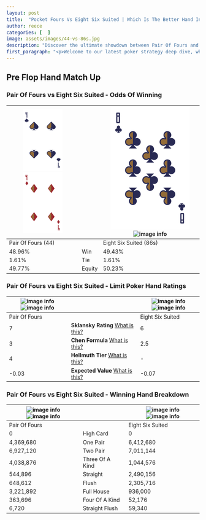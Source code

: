 ```yaml
---
layout: post
title:  "Pocket Fours Vs Eight Six Suited | Which Is The Better Hand In Poker? A Complete Guide"
author: reece
categories: [  ]
image: assets/images/44-vs-86s.jpg
description: "Discover the ultimate showdown between Pair Of Fours and Eight Six Suited in poker! Uncover the odds, strategies, and scenarios where one hand triumphs over the other. Get ready to up your poker game with this thrilling analysis."
first_paragraph: "<p>Welcome to our latest poker strategy deep dive, where we're pitting two distinct hands against each other in a high-stakes showdown: Pair Of Fours vs Eight Six Suited.</p><p>In the dynamic world of poker, every decision counts, and knowing which hand holds the upper hand is key to your success at the table.</p><p>In this article, we'll dissect these two hands, explore the scenarios where one dominates the other, and equip you with the knowledge to make strategic choices that can tip the odds in your favor.</p><p>Get ready to unravel the intriguing dynamics of these poker hands and elevate your game to new heights.</p>"
---
```




[comment]: # (sp0)

## Pre Flop Hand Match Up

<div class="table hand-ratings" markdown="1"> 



### Pair Of Fours vs Eight Six Suited - Odds Of Winning


    
| ![image info](assets/images/hand1/4.png) ![image info](assets/images/hand1/4o.png) |  | ![image info](assets/images/hand2/8.png) ![image info](assets/images/hand2/6s.png) |
| -------- | -------- | -------- |
| Pair Of Fours (44) |  | Eight Six Suited (86s) |
| 48.96% | Win | 49.43% |
| 1.61% | Tie | 1.61% |
| 49.77% | Equity | 50.23% |




[comment]: # (sp1)



### Pair Of Fours vs Eight Six Suited - Limit Poker Hand Ratings


    
| ![image info](https://www.riverpairs.com/assets/images/hand1/4.png) ![image info](https://www.riverpairs.com/assets/images/hand1/4o.png) |  | ![image info](https://www.riverpairs.com/assets/images/hand2/8.png) ![image info](https://www.riverpairs.com/assets/images/hand2/6s.png) |
| -------- | -------- | -------- |
| Pair Of Fours |  | Eight Six Suited |
| 7 | **Sklansky Rating** [What is this?](/sklansky-rating-explained) | 6 |
| 3 | **Chen Formula** [What is this?](/chen-formula-explained) | 2.5 |
| 4 | **Hellmuth Tier** [What is this?](/Hellmuth-tier-explained) | - |
| -0.03 | **Expected Value** [What is this?](/expected-value-explained) | -0.07 |




[comment]: # (sp2)



### Pair Of Fours vs Eight Six Suited - Winning Hand Breakdown


    
| ![image info](https://www.riverpairs.com/assets/images/hand1/4.png) ![image info](https://www.riverpairs.com/assets/images/hand1/4o.png) |  | ![image info](https://www.riverpairs.com/assets/images/hand2/8.png) ![image info](https://www.riverpairs.com/assets/images/hand2/6s.png) |
| -------- | -------- | -------- |
| Pair Of Fours |  | Eight Six Suited |
| 0 | High Card | 0 |
| 4,369,680 | One Pair | 6,412,680 |
| 6,927,120 | Two Pair | 7,011,144 |
| 4,038,876 | Three Of A Kind | 1,044,576 |
| 544,896 | Straight | 2,490,156 |
| 648,612 | Flush | 2,305,716 |
| 3,221,892 | Full House | 936,000 |
| 363,696 | Four Of A Kind | 52,176 |
| 6,720 | Straight Flush | 59,340 |




[comment]: # (sp3)



</div>

[comment]: # (sp4)



[comment]: # (sp5)

